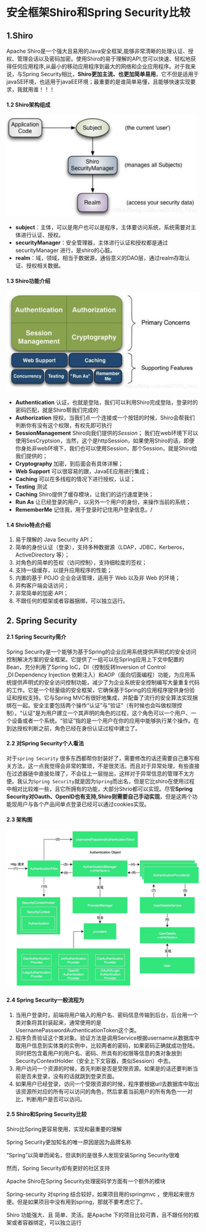# 安全框架Shiro和Spring Security比较

## 1.Shiro

Apache Shiro是一个强大且易用的Java安全框架,能够非常清晰的处理认证、授权、管理会话以及密码加密。使用Shiro的易于理解的API,您可以快速、轻松地获得任何应用程序,从最小的移动应用程序到最大的网络和企业应用程序。对于我来说，与Spring Security相比，**Shiro更加主流、也更加简单易用**，它不但是适用于javaSE环境，也适用于javaEE环境；最重要的是谁简单易懂，且能够快速实现要求，我就用谁！！！

#### 1.2 Shiro架构组成

![在这里插入图片描述](./image/20200331112623746.png)

- **subject**：主体，可以是用户也可以是程序，主体要访问系统，系统需要对主体进行认证、授权。
- **securityManager**：安全管理器，主体进行认证和授权都是通过 securityManager 进行，是shiro的心脏。
- **realm**：域，领域，相当于数据源，通俗意义的DAO层，通过realm存取认证、授权相关数据。

#### 1.3 Shiro功能介绍

![在这里插入图片描述](./image/20200331112234137.png)

- **Authentication**
  认证，也就是登陆，我们可以利用Shiro完成登陆，登录时的密码匹配，就是Shiro帮我们完成的
- **Authorization**
  授权，当我们点一个连接或一个按钮的时候，Shiro会帮我们判断你有没有这个权限，有权先即可执行
- **SessionManagement**
  Shiro向我们提供的*Session*；
  我们在web环境下可以使用SesCryptsion，当然，这个是httpSession，如果使用Shiro的话，即便你身处非web环境下，我们也可以使用Session，那个Session，就是Shiro给我们提供的；
- **Cryptography**
  加密，到后面会有具体详解；
- **Web Support**
  可以很容易的跟，JavaEE应用进行集成；
- **Caching**
  可以在多线程的情况下进行授权，认证；
- **Testing**
  测试
- **Caching**
  Shiro提供了缓存模块，让我们的运行速度更快；
- **Run As**
  让已经登录的用户，以另外一个用户的身份，来操作当前的系统；
- **RememberMe**
  记住我，用于登录时记住用户登录信息。/

#### 1.4 Shrio特点介绍

1. 易于理解的 Java Security API；
2. 简单的身份认证（登录），支持多种数据源（LDAP，JDBC，Kerberos，ActiveDirectory 等）；
3. 对角色的简单的签权（访问控制），支持细粒度的签权；
4. 支持一级缓存，以提升应用程序的性能；
5. 内置的基于 POJO 企业会话管理，适用于 Web 以及非 Web 的环境；
6. 异构客户端会话访问；
7. 非常简单的加密 API；
8. 不跟任何的框架或者容器捆绑，可以独立运行。

## 2. Spring Security

#### 2.1 Spring Security简介

Spring Security是一个能够为基于Spring的企业应用系统提供声明式的安全访问控制解决方案的安全框架。它提供了一组可以在Spring应用上下文中配置的Bean，充分利用了Spring IoC，DI（控制反转Inversion of Control ,DI:Dependency Injection 依赖注入）和AOP（面向切面编程）功能，为应用系统提供声明式的安全访问控制功能，减少了为企业系统安全控制编写大量重复代码的工作。它是一个轻量级的安全框架，它确保基于Spring的应用程序提供身份验证和授权支持。它与Spring MVC有很好地集成，并配备了流行的安全算法实现捆绑在一起。安全主要包括两个操作“认证”与“验证”（有时候也会叫做权限控制）。“认证”是为用户建立一个其声明的角色的过程，这个角色可以一个用户、一个设备或者一个系统。“验证”指的是一个用户在你的应用中能够执行某个操作。在到达授权判断之前，角色已经在身份认证过程中建立了。

#### 2.2 对Spring Security个人看法

对于`spring Security` 很多东西都帮你封装好了，需要修改的话还需要自己重写相关方法，这一点我觉得会非常的繁琐，不是很灵活。而且对于异常处理，有些直接在过滤器链中直接处理了，不会往上一层抛出，这样对于异常信息的管理不太方便。我认为`Spring Security`就是因为`Spring`而出名，但是它比shiro在使用过程中相对比较难一些，且它所拥有的功能，大部分Shrio都可以实现。尽管**Spring Security对Oauth、OpenID也有支持,Shiro则需要自己手动实现**，但是这两个功能现用户与各个产品间单点登录已经可以通过cookies实现。

#### 2.3 架构图

![架构图](.\image\spring-security-arch.jpg)

#### 2.4 Spring Security一般流程为

1. 当用户登录时，前端将用户输入的用户名、密码信息传输到后台，后台用一个类对象将其封装起来，通常使用的是UsernamePasswordAuthenticationToken这个类。
2. 程序负责验证这个类对象。验证方法是调用Service根据username从数据库中取用户信息到实体类的实例中，比较两者的密码，如果密码正确就成功登陆，同时把包含着用户的用户名、密码、所具有的权限等信息的类对象放到SecurityContextHolder（安全上下文容器，类似Session）中去。
3. 用户访问一个资源的时候，首先判断是否是受限资源。如果是的话还要判断当前是否未登录，没有的话就跳到登录页面。
4. 如果用户已经登录，访问一个受限资源的时候，程序要根据url去数据库中取出该资源所对应的所有可以访问的角色，然后拿着当前用户的所有角色一一对比，判断用户是否可以访问。

#### 2.5 Shiro和Spring Security比较

Shiro比Spring更容易使用，实现和最重要的理解

Spring Security更加知名的唯一原因是因为品牌名称

“Spring”以简单而闻名，但讽刺的是很多人发现安装Spring Security很难

然而，Spring Security却有更好的社区支持

Apache Shiro在Spring Security处理密码学方面有一个额外的模块

Spring-security 对spring 结合较好，如果项目用的springmvc ，使用起来很方便。但是如果项目中没有用到spring，那就不要考虑它了。

Shiro 功能强大、且 简单、灵活。是Apache 下的项目比较可靠，且不跟任何的框架或者容器绑定，可以独立运行